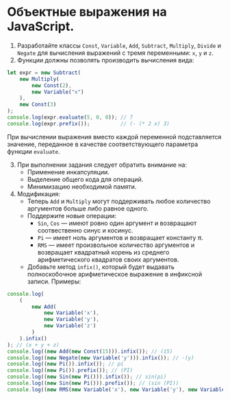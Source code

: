 # Объектные выражения на JavaScript.

1. Разработайте классы `Const`, `Variable`, `Add`, `Subtract`, `Multiply`, `Divide` и `Negate` для вычисления выражений с тремя переменными: `x`, `y` и `z`.
2. Функции должны позволять производить вычисления вида:
```js
let expr = new Subtract(
    new Multiply(
        new Const(2),
        new Variable("x")
    ),
    new Const(3)
);
console.log(expr.evaluate(5, 0, 0)); // 7
console.log(expr.prefix());          // (- (* 2 x) 3)
```
При вычислении выражения вместо каждой переменной подставляется значение, переданное в качестве соответствующего параметра функции `evaluate`.

3. При выполнении задания следует обратить внимание на:
    - Применение инкапсуляции.
    - Выделение общего кода для операций.
    - Минимизацию необходимой памяти.
4. Модификация:
    - Теперь `Add` и `Multiply` могут поддерживать любое количество аргументов больше либо равное одного.
    - Поддержите новые операции:
        - `Sin`, `Cos` — имеют ровно один аргумент и возвращают соотвественно синус и косинус.
        - `Pi` — имеет ноль аргументов и возвращает константу π.
        - `RMS` — имеет произвольное количество аргументов и возвращает квадратный корень из среднего арифметического квадратов своих аргументов.
    - Добавьте метод `infix()`, который будет выдавать полноскобочное арифметическое выражение в инфиксной записи. Примеры:
```js
console.log(
    (
        new Add(
            new Variable('x'),
            new Variable('y'),
            new Variable('z')
        )
    ).infix()
); // (x + y + z)
console.log((new Add(new Const(15))).infix()); // (15)
console.log((new Negate(new Variable('y'))).infix()); // -(y)
console.log((new Pi()).infix()); // pi
console.log((new Pi()).prefix()); // (PI)
console.log((new Sin(new Pi())).infix()); // sin(pi)
console.log((new Sin(new Pi())).prefix()); // (sin (PI))
console.log((new RMS(new Variable('x'), new Variable('y'), new Variable('z'))).infix()); // rms(x, y, z)
```
